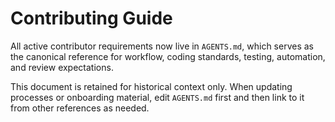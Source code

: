 # Contributing Guide

All active contributor requirements now live in `AGENTS.md`, which serves as the canonical reference for workflow,
coding standards, testing, automation, and review expectations.

This document is retained for historical context only. When updating processes or onboarding material, edit
`AGENTS.md` first and then link to it from other references as needed.


